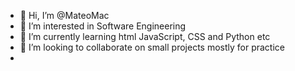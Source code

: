 - 👋 Hi, I’m @MateoMac
- 👀 I’m interested in Software Engineering
- 🌱 I’m currently learning html JavaScript, CSS and Python etc
- 💞️ I’m looking to collaborate on small projects mostly for practice
-

<!---
MateoMac/MateoMac is a ✨ special ✨ repository because its `README.md` (this file) appears on your GitHub profile.
You can click the Preview link to take a look at your changes.
--->
